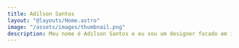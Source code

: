 ```yaml
---
title: Adilson Santos
layout: "@layouts/Home.astro"
image: "/assets/images/thumbnail.png"
description: Meu nome é Adilson Santos e eu sou um designer focado em identidades visuais, UI e UX.
---
```

